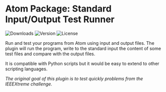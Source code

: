 # Atom Package: Standard Input/Output Test Runner
![Downloads](https://img.shields.io/apm/dm/iotest-runner.svg)
![Version](https://img.shields.io/apm/v/iotest-runner.svg)
![License](https://img.shields.io/apm/l/iotest-runner.svg)

Run and test your programs from Atom using input and output files. The plugin will run the program, write to the standard input the content of some test files and compare with the output files.

It is compatible with Python scripts but it would be easy to extend to other scripting languages.

*The original goal of this plugin is to test quickly problems from the IEEEXtreme challenge.*
